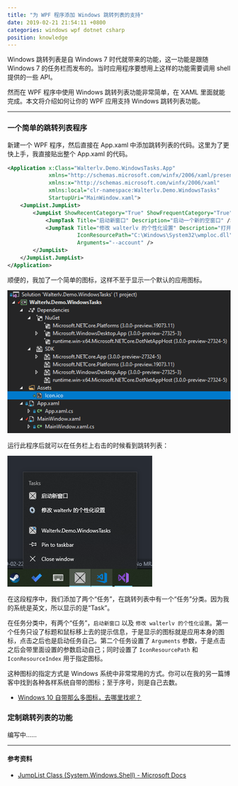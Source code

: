 ```yaml
---
title: "为 WPF 程序添加 Windows 跳转列表的支持"
date: 2019-02-21 21:54:11 +0800
categories: windows wpf dotnet csharp
position: knowledge
---
```


Windows 跳转列表是自 Windows 7 时代就带来的功能，这一功能是跟随 Windows 7 的任务栏而发布的。当时应用程序要想用上这样的功能需要调用 shell 提供的一些 API。

然而在 WPF 程序中使用 Windows 跳转列表功能非常简单，在 XAML 里面就能完成。本文将介绍如何让你的 WPF 应用支持 Windows 跳转列表功能。

---

<div id="toc"></div>

### 一个简单的跳转列表程序

新建一个 WPF 程序，然后直接在 App.xaml 中添加跳转列表的代码。这里为了更快上手，我直接贴出整个 App.xaml 的代码。

```xml
<Application x:Class="Walterlv.Demo.WindowsTasks.App"
             xmlns="http://schemas.microsoft.com/winfx/2006/xaml/presentation"
             xmlns:x="http://schemas.microsoft.com/winfx/2006/xaml"
             xmlns:local="clr-namespace:Walterlv.Demo.WindowsTasks"
             StartupUri="MainWindow.xaml">
    <JumpList.JumpList>
        <JumpList ShowRecentCategory="True" ShowFrequentCategory="True">
            <JumpTask Title="启动新窗口" Description="启动一个新的空窗口" />
            <JumpTask Title="修改 walterlv 的个性化设置" Description="打开个性化设置页面并定位到 walterlv 的设置"
                      IconResourcePath="C:\Windows\System32\wmploc.dll" IconResourceIndex="17"
                      Arguments="--account" />
        </JumpList>
    </JumpList.JumpList>
</Application>
```

顺便的，我加了一个简单的图标，这样不至于显示一个默认的应用图标。

![添加的简单的图标](/static/posts/2019-02-21-21-45-13.png)

运行此程序后就可以在任务栏上右击的时候看到跳转列表：

![运行后看到的跳转列表](/static/posts/2019-02-21-21-42-05.png)

在这段程序中，我们添加了两个“任务”，在跳转列表中有一个“任务”分类。因为我的系统是英文，所以显示的是“Task”。

在任务分类中，有两个“任务”，`启动新窗口` 以及 `修改 walterlv 的个性化设置`。第一个任务只设了标题和鼠标移上去的提示信息，于是显示的图标就是应用本身的图标，点击之后也是启动任务自己。第二个任务设置了 `Arguments` 参数，于是点击之后会带里面设置的参数启动自己；同时设置了 `IconResourcePath` 和 `IconResourceIndex` 用于指定图标。

这种图标的指定方式是 Windows 系统中非常常用的方式。你可以在我的另一篇博客中找到各种各样系统自带的图标；至于序号，则是自己去数。

- [Windows 10 自带那么多图标，去哪里找呢？](/post/where-is-the-windows-10-native-icons.html)

### 定制跳转列表的功能

编写中……

---

#### 参考资料

- [JumpList Class (System.Windows.Shell) - Microsoft Docs](https://docs.microsoft.com/en-us/dotnet/api/system.windows.shell.jumplist)
